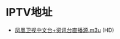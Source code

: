 # IPTV地址
- [凤凰卫视中文台+资讯台直播源.m3u](https://raw.githubusercontent.com/YipSzeho/PSTV/master/凤凰卫视.m3u) (HD)

